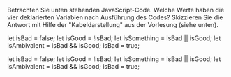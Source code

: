 Betrachten Sie unten stehenden JavaScript-Code. Welche Werte
haben die vier deklarierten Variablen nach Ausführung des Codes?
Skizzieren Sie die Antwort mit Hilfe der "Kabeldarstellung" aus der
Vorlesung (siehe unten).

let isBad = false;
let isGood = !isBad;
let isSomething = isBad || isGood;
let isAmbivalent = isBad && isGood;
isBad = true;


let isBad = false;
let isGood = !isBad;
let isSomething = isBad || isGood;
let isAmbivalent = isBad && isGood;
isBad = true;